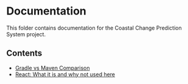 # Documentation

This folder contains documentation for the Coastal Change Prediction System project.

## Contents

- [Gradle vs Maven Comparison](gradle-vs-maven.md)
- [React: What it is and why not used here](react.md)
